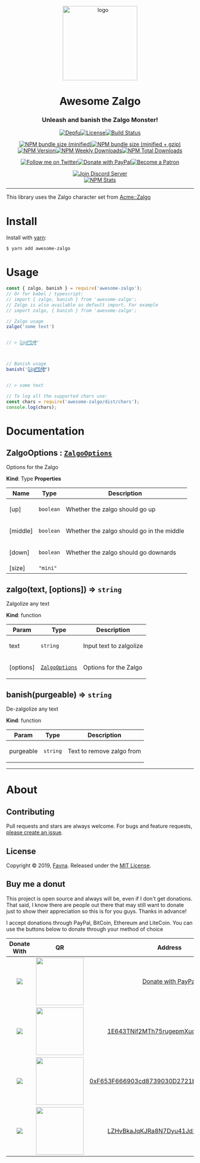 <div align="center">
  <p>
  <img src="https://storage.googleapis.com/data-sunlight-146313.appspot.com/website-project-icons/zalgo.png" height="200" alt="logo"/>
  </p>

  <p>
<h1> Awesome Zalgo </h1>
<h3> Unleash and banish the Zalgo Monster! </h3>
  </p>
<p>
  <a href="https://depfu.com/repos/Favna/awesome-zalgo"><img src="https://img.shields.io/depfu/Favna/awesome-zalgo.svg?style=flat-square" alt="Depfu" title="Depfu" /></a><!--
  --><a href="https://github.com/Favna/awesome-zalgo/blob/awesome-zalgo/LICENSE.md"><img src="https://img.shields.io/github/license/favna/awesome-zalgo.svg?style=flat-square" alt="License" title="License"></a><!--
  --><a href="https://circleci.com/gh/Favna/awesome-zalgo/tree/master"><img src="https://img.shields.io/circleci/project/github/Favna/awesome-zalgo/master.svg?style=flat-square" alt="Build Status" title="Build Status" /></a>
</p>

<p>
  <a href="https://www.npmjs.com/package/awesome-zalgo"><img src="https://img.shields.io/bundlephobia/min/awesome-zalgo.svg?style=popout-square" alt="NPM bundle size (minified)" title="NPM bundle size (minified)" /></a><!--
  --><a href="https://www.npmjs.com/package/awesome-zalgo"><img src="https://img.shields.io/bundlephobia/minzip/awesome-zalgo.svg?style=flat-square" alt="NPM bundle size (minified + gzip)" title="NPM bundle size (minified + gzip)" /></a><!--  --><a href="https://www.npmjs.com/package/awesome-zalgo"><img src="https://img.shields.io/npm/v/awesome-zalgo.svg?style=flat-square" alt="NPM Version" title="NPM Version" /></a><!--
  --><a href="https://www.npmjs.com/package/awesome-zalgo"><img src="https://img.shields.io/npm/dw/awesome-zalgo.svg?style=flat-square" alt="NPM Weekly Downloads" title="NPM Weekly Downloads" /></a><!--
  --><a href="https://www.npmjs.com/package/awesome-zalgo"><img src="https://img.shields.io/npm/dt/awesome-zalgo.svg?style=flat-square" alt="NPM Total Downloads" title="NPM Total Downloads" /></a>
</p>

<p>
  <a href="https://twitter.com/Favna_/follow"><img src="https://img.shields.io/badge/twitter-follow-brightgreen.svg?logo=twitter&colorB=1DA1F2&style=flat-square&link=https://twitter.com/Favna_/follow" alt="Follow me on Twitter" title="Follow me on Twitter" /></a><!--
  --><a href="https://www.paypal.com/cgi-bin/webscr?cmd=_s-xclick&hosted_button_id=XMAYCF9SDHZ34"><img src="https://img.shields.io/badge/paypal-donate-brightgreen.svg?logo=paypal&colorB=00457C&style=flat-square&link=https://www.paypal.com/cgi-bin/webscr?cmd=_s-xclick&hosted_button_id=XMAYCF9SDHZ34" alt="Donate with PayPal" title="Donate with PayPal" /></a><!--
  --><a href="https://www.patreon.com/bePatron?u=9336537"><img src="https://img.shields.io/badge/patreon-donate-brightgreen.svg?logo=patreon&colorB=F96854&style=flat-square&link=https://www.patreon.com/bePatron?u=9336537" alt="Become a Patron" title="Become a Patron" /></a>
</p>

<p>
  <a href="https://favna.xyz/redirect/server"><img src="https://discordapp.com/api/guilds/512303595966824458/widget.png?style=banner2" alt="Join Discord Server"/></a>
  <br/>
  <a href="https://nodei.co/npm/awesome-zalgo"><img src="https://nodei.co/npm/awesome-zalgo.png" alt="NPM Stats" title="NPM Stats" /></a>
</p>
</div>

---

This library uses the Zalgo character set from  [Acme::Zalgo](https://metacpan.org/pod/Acme::Zalgo)

# Install

Install with [yarn](https://yarnpkg.com):

```sh
$ yarn add awesome-zalgo
```

# Usage

```js
const { zalgo, banish } = require('awesome-zalgo');
// Or for babel / typescript:
// import { zalgo, banish } from 'awesome-zalgo';
// Zalgo is also available as default import. For example
// import zalgo, { banish } from 'awesome-zalgo';

// Zalgo usage
zalgo('some text')


// > ŝ̜̩͇̼̥̼́̏͢o͎͊͜ḿ̛̩̳̖͕̞̩̭ͪe͖̺̣̹̺̋̀͛̽͝ ̖͍̭͓̯̠͑͑͢t̼̪̋͌͢eͯ̋͏͖͎͍̩̭̮x̢͚̄̾̀̈ͧ̓ͩ̚t̪ͫ͝



// Banish usage
banish('ŝ̜̩͇̼̥̼́̏͢o͎͊͜ḿ̛̩̳̖͕̞̩̭ͪe͖̺̣̹̺̋̀͛̽͝ ̖͍̭͓̯̠͑͑͢t̼̪̋͌͢eͯ̋͏͖͎͍̩̭̮x̢͚̄̾̀̈ͧ̓ͩ̚t̪ͫ͝')


// > some text

// To log all the supported chars use:
const chars = require('awesome-zalgo/dist/chars');
console.log(chars);
```

# Documentation

<a name="ZalgoOptions"></a>

## ZalgoOptions : [<code>ZalgoOptions</code>](#ZalgoOptions)
<p>Options for the Zalgo</p>

**Kind**: Type
**Properties**

| Name | Type | Description |
| --- | --- | --- |
| [up] | <code>boolean</code> | <p>Whether the zalgo should go up</p> |
| [middle] | <code>boolean</code> | <p>Whether the zalgo should go in the middle</p> |
| [down] | <code>boolean</code> | <p>Whether the zalgo should go downards</p> |
| [size] | <code>"mini" || "maxi" || ""</code> | <p>whethWhether the zalgo should be mini, maxi or neither<code></code></p> |

<a name="zalgo"></a>

## zalgo(text, [options]) ⇒ <code>string</code>
<p>Zalgolize any text</p>

**Kind**: function  

| Param | Type | Description |
| --- | --- | --- |
| text | <code>string</code> | <p>Input text to zalgolize</p> |
| [options] | <code><a href="#ZalgoOptions">ZalgoOptions</a></code> | <p>Options for the Zalgo</p> |

<a name="banish"></a>

## banish(purgeable) ⇒ <code>string</code>
<p>De-zalgolize any text</p>

**Kind**: function  

| Param | Type | Description |
| --- | --- | --- |
| purgeable | <code>string</code> | <p>Text to remove zalgo from</p> |

* * *

# About

## Contributing

Pull requests and stars are always welcome. For bugs and feature requests, [please create an issue](https://www.github.com/favna/awesome-querystring/issues/new).

## License

Copyright © 2019, [Favna](https://github.com/favna).
Released under the [MIT License](LICENSE.md).

## Buy me a donut

This project is open source and always will be, even if I don't get donations. That said, I know there are people out there that may still want to donate just to show their appreciation so this is for you guys. Thanks in advance!

I accept donations through PayPal, BitCoin, Ethereum and LiteCoin. You can use the buttons below to donate through your method of choice

|Donate With|QR|Address|
|:---:|:---:|:---:|
<a href="https://www.paypal.com/cgi-bin/webscr?cmd=_s-xclick&hosted_button_id=XMAYCF9SDHZ34"><img src="https://storage.googleapis.com/data-sunlight-146313.appspot.com/ribbon/paypaldonate.png"></a>|<a href="https://www.paypal.com/cgi-bin/webscr?cmd=_s-xclick&hosted_button_id=XMAYCF9SDHZ34"><img src="https://storage.googleapis.com/data-sunlight-146313.appspot.com/ribbon/paypalqr.png" width="128"></a>|[Donate with PayPal](https://www.paypal.com/cgi-bin/webscr?cmd=_s-xclick&hosted_button_id=XMAYCF9SDHZ34)|
<img src="https://storage.googleapis.com/data-sunlight-146313.appspot.com/ribbon/bitcoindonate.png">|<img src="https://storage.googleapis.com/data-sunlight-146313.appspot.com/ribbon/bitcoinqr.png" width="128">|<a href="bitcoin:1E643TNif2MTh75rugepmXuq35Tck4TnE5?amount=0.01&label=Favna%27%20Ribbon%20Discord%20Bot">1E643TNif2MTh75rugepmXuq35Tck4TnE5</a>|
<img src="https://storage.googleapis.com/data-sunlight-146313.appspot.com/ribbon/ethereumdonate.png">|<img src="https://storage.googleapis.com/data-sunlight-146313.appspot.com/ribbon/ethereumqr.png" width="128">|<a href="ethereum:0xF653F666903cd8739030D2721bF01095896F5D6E?amount=0.01&label=Favna%27%20Ribbon%20Discord%20Bot">0xF653F666903cd8739030D2721bF01095896F5D6E</a>|
<img src="https://storage.googleapis.com/data-sunlight-146313.appspot.com/ribbon/litecoindonate.png">|<img src="https://storage.googleapis.com/data-sunlight-146313.appspot.com/ribbon/litecoinqr.png" width="128">|<a href="litecoin:LZHvBkaJqKJRa8N7Dyu41Jd1PDBAofCik6?amount=0.01&label=Favna%27%20Ribbon%20Discord%20Bot">LZHvBkaJqKJRa8N7Dyu41Jd1PDBAofCik6</a>|
